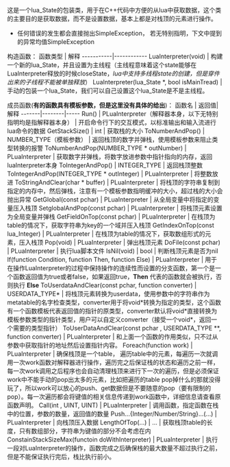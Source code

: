 这是一个lua_State的包装类，用于在C++代码中方便的从lua中获取数据，这个类的主要目的是获取数据，而不是设置数据，基本上都是对栈顶的元素进行操作。

 * 任何错误的发生都会直接抛出SimpleException， 若无特别指明，下文中提到的异常均值SimpleException

构造函数：
函数类型    |   解释
-----------|------------
LuaInterpreter(void)  | 构建一个新的lua_State，并且设置为主线程（主线程意味着这个state能够在LuaInterpreter释放的时候closeState，*lua中支持多线程state的创建，但是穿件出来的子线程不能被单独释放*） 
LuaInterpreter(lua_State \*, bool isMainTread)  |  手动的包装一个lua_State，我们可以自己设置这个lua_State是不是主线程。

成员函数(**有的函数具有模板参数，但是这里没有具体的给出**)：
函数名  | 返回值|  解释
-------|--------|-----
Run()  | PLuaInterpreter（解释器本身，以下无特别指明均是指解释器本身） |  开启命令行下的交互模式，以标准输出和输入流进行lua命令的数据
GetStackSize() |  int |  获取栈的大小
ToNumberAndPop()  | NUMBER_TYPE（模板参数） |  返回栈顶的数字并弹栈，使用模板参数来阻止类型转换的报警
ToNumberAndPop(NUMBER_TYPE * outNumber)   | PLuaInterpreter |  获取数字并弹栈，将数字放进参数中指针指向的内存，返回luaInterpreter本身
ToIntegerAndPop()  |  INTEGER_TYPE  |  返回栈顶整数
ToIntegerAndPop(INTEGER_TYPE * outInteger)  | PLuaInterpreter  |  将整数放进
ToStringAndClear(char * buffer)  | PLuaInterpreter  |  将栈顶的字符串复制到指定的内存中，然后弹栈，注意有一个模板参数指明缓冲的大小，超过栈的大小会抛出异常
GetGlobal(const pchar)  | PLuaInterpreter |  从全局变量中将指定的变量压入栈顶
SetglobalAndPop(const pchar)  | PLuaInterpreter  |  将栈顶元素设置为全局变量并弹栈
GetFieldOnTop(const pchar)  | PLuaInterpreter  |  在栈顶为table的情况下，获取字符串为key的一个域并压入栈顶
GetIndexOnTop(const lua_Integer)  | PLuaInterpreter  | 在栈顶为table的情况下，获取数组形式的元素，压入栈顶 
Pop(void)  | PLuaInterpreter  |  弹出栈顶元素
DoFile(const pchar)  | PLuaInterpreter  |  执行lua脚本文件
IsNil(void)  | bool  |  判断栈顶元素是否为nil
If(function Condition, function Then, function Else)  | PLuaInterpreter  |  用于在操作LuaInterpreter的过程中保持操作的连续性而设置的分支函数，第一个是一个函数返回值为true或者false，如果返回true，**Then** 代表的函数就会被执行，否则执行 **Else**
ToUserdataAndClear(const pchar, function converter)  | USERDATA_TYPE\*  |  将栈顶元素转换为userdata，使用参数中的字符串作为metatable的名字检查类型，converter用于将void\*转换为指定的类型，这个函数有一个函数模板代表返回值的指针的原类型，converter默认将void\*直接转换为模板参数类型的指针类型，用户可以自定义converter（接受一个void\*，返回一个需要的类型指针）
ToUserDataAndClear(const pchar , USERDATA_TYPE \*\*, function converter)  | PLuaInterpreter  |  和上面一个函数的作用类似，只不过从参数中获取指针的地址然后设置指针内容。
Foreach(function work)  | PLuaInterpreter  |  确保栈顶是一个table， 遍历table中的元素，每遍历一次就调用一次work函数对解释器进行操作，遍历完之后保证栈的状态和遍历之前一样，每一次work调用之后程序也会自动清理栈顶来进行下一次的遍历，但是必须保证work中不能手动的pop出太多的元素，比如把遍历的table pop掉什么的那就没得玩了，所以work可以放心的push、get数据但是不要随意的pop（要有限制的pop）。每一次遍历都会将键值的相关信息传递到work函数中，详细信息请查看原函数声明。
Call(int , UINT, UINT)  | PLuaInterpreter  | 调用函数，指定函数在栈中的位置，参数的数量，返回值的数量 
Push...{Integer/Number/String}...(...)  |  PLuaInterpreter | 向栈顶压入数据 
LengthOfTop(...)  | ...  |  获取栈顶table的长度，只有数组部分，字符串为键值的部分不会考虑在内
ConstainStackSizeMax(functoin doWithInterpreter)  | PLuaInterpreter  | 执行一段对LuaInterpreter的操作，函数完成之后确保栈的最大数量不超过执行之前，但是不能保证执行完后，栈比执行前小。 
